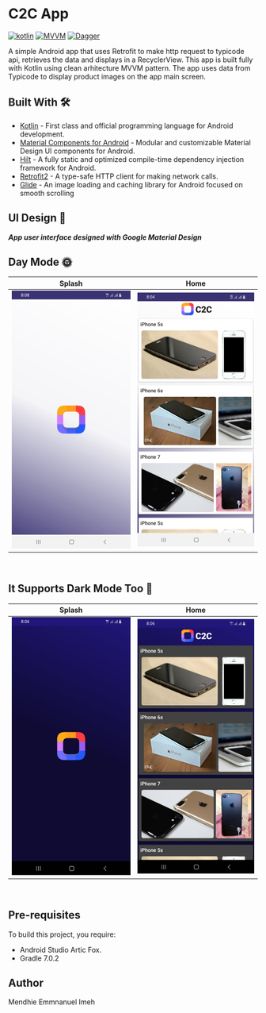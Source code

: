 # C2C App
[![kotlin](https://img.shields.io/badge/Kotlin-1.4.xx-blue)](https://kotlinlang.org/) [![MVVM ](https://img.shields.io/badge/Architecture-MVVM-brightgreen)](http://hannesdorfmann.com/android/mosby3-mvi-1) [![Dagger](https://img.shields.io/badge/Dagger-Hilt-orange)](https://dagger.dev/hilt)

A simple Android app that uses Retrofit to make http request to typicode api, retrieves the data and displays in a RecyclerView. This app is built fully with Kotlin using clean arhitecture MVVM pattern.
The app uses data from Typicode to display product images on the app main screen.

## Built With 🛠
- [Kotlin](https://kotlinlang.org/) - First class and official programming language for Android development.
- [Material Components for Android](https://github.com/material-components/material-components-android) - Modular and customizable Material Design UI components for Android.
- [Hilt](https://dagger.dev/hilt/) - A fully static and optimized compile-time dependency injection framework for Android.
- [Retrofit2](https://square.github.io/retrofit/) - A type-safe HTTP client for making network calls.
- [Glide](https://bumptech.github.io/glide/) - An image loading and caching library for Android focused on smooth scrolling

## UI Design 🎨

***App user interface designed with Google Material Design***
<br />

## Day Mode 🌞
Splash | Home 
--- | --- 
![](https://raw.githubusercontent.com/megamendhie/c2c-app/main/images/img1.jpg) | ![](https://raw.githubusercontent.com/megamendhie/c2c-app/main/images/img2.jpg)

<br />

## It Supports Dark Mode Too 🌚
Splash | Home 
--- | --- 
![](https://raw.githubusercontent.com/megamendhie/c2c-app/main/images/img3.jpg) | ![](https://raw.githubusercontent.com/megamendhie/c2c-app/main/images/img4.jpg)

<br />


## Pre-requisites
To build this project, you require:
* Android Studio Artic Fox.
* Gradle 7.0.2


## Author
Mendhie Emmnanuel Imeh